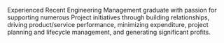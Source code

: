 Experienced Recent Engineering Management graduate with passion for supporting numerous Project initiatives through building relationships, driving product/service performance, minimizing expenditure, project planning and lifecycle management, and generating significant profits.
